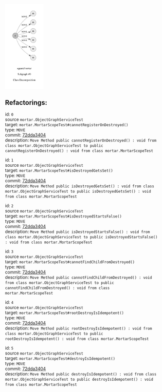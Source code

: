<img src=subgraph_atomic_0.svg width=25%>

## Refactorings:

id: `0`\
source `mortar.ObjectGraphServiceTest`\
target: `mortar.MortarScopeTest#cannotRegisterOnDestroyed()`\
type: `MOVE`\
commit: [72dda3404](https://github.com/square/mortar/commit/72dda3404820a82d53f1a16bb2ed9ad95f745d3c)\
description: `Move Method public cannotRegisterOnDestroyed() : void from class mortar.ObjectGraphServiceTest to public cannotRegisterOnDestroyed() : void from class mortar.MortarScopeTest`

id: `1`\
source `mortar.ObjectGraphServiceTest`\
target: `mortar.MortarScopeTest#isDestroyedGetsSet()`\
type: `MOVE`\
commit: [72dda3404](https://github.com/square/mortar/commit/72dda3404820a82d53f1a16bb2ed9ad95f745d3c)\
description: `Move Method public isDestroyedGetsSet() : void from class mortar.ObjectGraphServiceTest to public isDestroyedGetsSet() : void from class mortar.MortarScopeTest`

id: `2`\
source `mortar.ObjectGraphServiceTest`\
target: `mortar.MortarScopeTest#isDestroyedStartsFalse()`\
type: `MOVE`\
commit: [72dda3404](https://github.com/square/mortar/commit/72dda3404820a82d53f1a16bb2ed9ad95f745d3c)\
description: `Move Method public isDestroyedStartsFalse() : void from class mortar.ObjectGraphServiceTest to public isDestroyedStartsFalse() : void from class mortar.MortarScopeTest`

id: `3`\
source `mortar.ObjectGraphServiceTest`\
target: `mortar.MortarScopeTest#cannotFindChildFromDestroyed()`\
type: `MOVE`\
commit: [72dda3404](https://github.com/square/mortar/commit/72dda3404820a82d53f1a16bb2ed9ad95f745d3c)\
description: `Move Method public cannotFindChildFromDestroyed() : void from class mortar.ObjectGraphServiceTest to public cannotFindChildFromDestroyed() : void from class mortar.MortarScopeTest`

id: `4`\
source `mortar.ObjectGraphServiceTest`\
target: `mortar.MortarScopeTest#rootDestroyIsIdempotent()`\
type: `MOVE`\
commit: [72dda3404](https://github.com/square/mortar/commit/72dda3404820a82d53f1a16bb2ed9ad95f745d3c)\
description: `Move Method public rootDestroyIsIdempotent() : void from class mortar.ObjectGraphServiceTest to public rootDestroyIsIdempotent() : void from class mortar.MortarScopeTest`

id: `5`\
source `mortar.ObjectGraphServiceTest`\
target: `mortar.MortarScopeTest#destroyIsIdempotent()`\
type: `MOVE`\
commit: [72dda3404](https://github.com/square/mortar/commit/72dda3404820a82d53f1a16bb2ed9ad95f745d3c)\
description: `Move Method public destroyIsIdempotent() : void from class mortar.ObjectGraphServiceTest to public destroyIsIdempotent() : void from class mortar.MortarScopeTest`


